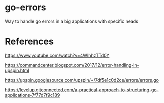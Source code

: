 # go-errors

Way to handle go errors in a big applications with specific neads


# References

https://www.youtube.com/watch?v=4WIhhzTTd0Y

https://commandcenter.blogspot.com/2017/12/error-handling-in-upspin.html

https://upspin.googlesource.com/upspin/+/7df5e1c0d2ce/errors/errors.go

https://levelup.gitconnected.com/a-practical-approach-to-structuring-go-applications-7f77d7f9c189
